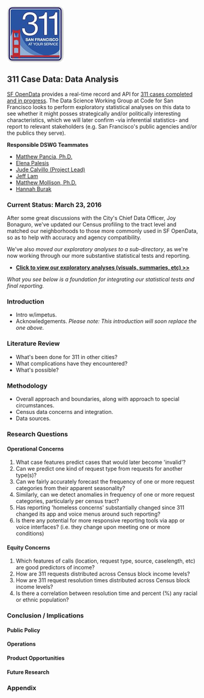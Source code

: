 ![](311_explore.jpg)  

## 311 Case Data: Data Analysis

[SF OpenData](https://data.sfgov.org/) provides a real-time record and API for [311 cases completed and in progress](https://data.sfgov.org/City-Infrastructure/Case-Data-from-San-Francisco-311-SF311-/vw6y-z8j6). The Data Science Working Group at Code for San Francisco looks to perform exploratory statistical analyses on this data to see whether it might posses strategically and/or politically interesting characteristics, which we will later confirm -via inferential statistics- and report to relevant stakeholders (e.g. San Francisco's public agencies and/or the publics they serve).  

**Responsible DSWG Teammates**
+ [Matthew Pancia, Ph.D.](http://bit.ly/1PFuA8k)
+ [Elena Palesis](http://bit.ly/1mgjXl4)
+ [Jude Calvillo (Project Lead)](http://linkd.in/1BGeytb)
+ [Jeff Lam](http://bit.ly/1Pm9SLJ)
+ [Matthew Mollison, Ph.D.](http://bit.ly/1PPZXSa)
+ [Hannah Burak](http://bit.ly/1U7D13N)

### Current Status: March 23, 2016

After some great discussions with the City's Chief Data Officer, Joy Bonaguro, we've updated our Census profiling to the tract level and matched our neighborhoods to those more commonly used in SF OpenData, so as to help with accuracy and agency compatibility.  

We've also *moved our exploratory analyses to a sub-directory*, as we're now working through our more substantive statistical tests and reporting.

+ [**Click to view our exploratory analyses (visuals, summaries, etc) >>**](/Exploratory_Analyses/)

*What you see below is a foundation for integrating our statistical tests and final reporting.*

### Introduction

+ Intro w/impetus.
+ Acknowledgements.
*Please note: This introduction will soon replace the one above.*

### Literature Review

+ What's been done for 311 in other cities?
+ What complications have they encountered?
+ What's possible?

### Methodology

+ Overall approach and boundaries, along with approach to special circumstances.
+ Census data concerns and integration.
+ Data sources.

### Research Questions

#### Operational Concerns

1. What case features predict cases that would later become 'invalid'?
2. Can we predict one kind of request type from requests for another type(s)?
3. Can we fairly accurately forecast the frequency of one or more request categories from their apparent seasonality?
4. Similarly, can we detect anomalies in frequency of one or more request categories, particularly per census tract?
5. Has reporting 'homeless concerns' substantially changed since 311 changed its app and voice menus around such reporting?
6. Is there any potential for more responsive reporting tools via app or voice interfaces? (i.e. they change upon meeting one or more conditions)  

#### Equity Concerns

1. Which features of calls (location, request type, source, caselength, etc) are good predictors of income?
2. How are 311 requests distributed across Census block income levels?
3. How are 311 request resolution times distributed across Census block income levels?
4. Is there a correlation between resolution time and percent (%) any racial or ethnic population?

### Conclusion / Implications

#### Public Policy

#### Operations

#### Product Opportunities

#### Future Research

### Appendix
